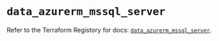 # `data_azurerm_mssql_server`

Refer to the Terraform Registory for docs: [`data_azurerm_mssql_server`](https://www.terraform.io/docs/providers/azurerm/d/mssql_server).
